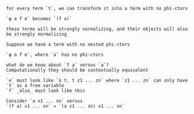 
    for every term `t`, we can transform it into a term with no phi-ctors

    `φ a f e` becomes `(f a)`

    these terms will be strongly normalizing, and their objects will also be strongly normalizing

    Suppose we have a term with no nested phi-ctors

    `φ a f e`, where `a` has no phi-ctors

    what do we know about `f a` versus `a`?
    Computationally they should be contextually equivalent

    `e` must look like `λ t. t z1 ... zn` where `z1 ... zn` can only have `t` as a free variable
    `f` _also_ must look like this
    
    Consider `a x1 ... xn` versus
    `(f a) x1 ... xn` = `(a z1 ... zn) x1 ... xn`





